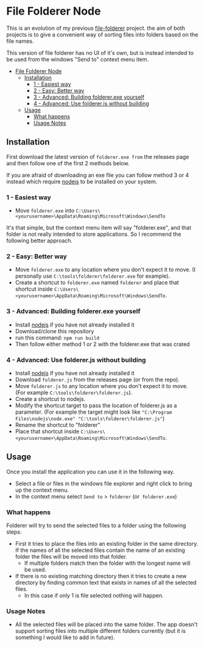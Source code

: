 # File Folderer Node

This is an evolution of my previous [file-folderer](https://github.com/razzlero/file-folderer) project. the aim of both projects is to give a convenient way of sorting files into folders based on the file names.

This version of file folderer has no UI of it's own, but is instead intended to be used from the windows "Send to" context menu item.

- [File Folderer Node](#file-folderer-node)
  - [Installation](#installation)
    - [1 - Easiest way](#1---easiest-way)
    - [2 - Easy: Better way](#2---easy-better-way)
    - [3 - Advanced: Building folderer.exe yourself](#3---advanced-building-foldererexe-yourself)
    - [4 - Advanced: Use folderer.js without building](#4---advanced-use-foldererjs-without-building)
  - [Usage](#usage)
    - [What happens](#what-happens)
    - [Usage Notes](#usage-notes)

## Installation

First download the latest version of `folderer.exe from` the releases page and then follow one of the first 2 methods below.

If you are afraid of downloading an exe file you can follow method 3 or 4 instead which require [nodejs](https://nodejs.org/en/download/) to be installed on your system.

### 1 - Easiest way

- Move `folderer.exe` into `C:\Users\<yourusername>\AppData\Roaming\Microsoft\Windows\SendTo`

It's that simple, but the context menu item will say "folderer.exe", and that folder is not really intended to store applications. So I recommend the following better approach.

### 2 - Easy: Better way

- Move `folderer.exe` to any location where you don't expect it to move. (I personally use `C:\tools\folderer\folderer.exe` for example).
- Create a shortcut to `folderer.exe` named `folderer` and place that shortcut inside `C:\Users\<yourusername>\AppData\Roaming\Microsoft\Windows\SendTo`.

### 3 - Advanced: Building folderer.exe yourself

- Install [nodejs](https://nodejs.org/en/download/) if you have not already installed it
- Download/clone this repository
- run this command: `npm run build`
- Then follow either method 1 or 2 with the folderer.exe that was crated

### 4 - Advanced: Use folderer.js without building

- Install [nodejs](https://nodejs.org/en/download/) if you have not already installed it
- Download `folderer.js` from the releases page (or from the repo).
- Move `folderer.js` to any location where you don't expect it to move. (For example `C:\tools\folderer\folderer.js`).
- Create a shortcut to nodejs.
- Modify the shortcut target to pass the location of folderer.js as a parameter. (For example the target might look like `"C:\Program Files\nodejs\node.exe" "C:\tools\folderer\folderer.js"`)
- Rename the shortcut to "folderer"
- Place that shortcut inside `C:\Users\<yourusername>\AppData\Roaming\Microsoft\Windows\SendTo`.
## Usage


Once you install the application you can use it in the following way.

- Select a file or files in the windows file explorer and right click to bring up the context menu.
- In the context menu select `Send to` > `folderer` (or` folderer.exe`)

### What happens

Folderer will try to send the selected files to a folder using the following steps:
- First it tries to place the files into an existing folder in the same directory. If the names of all the selected files contain the name of an existing folder the files will be moved into that folder.
  - If multiple folders match then the folder with the longest name will be used.
- If there is no existing matching directory then it tries to create a new directory by finding common text that exists in names of all the selected files.
  - In this case if only 1 is file selected nothing will happen.

### Usage Notes
- All the selected files will be placed into the same folder. The app doesn't support sorting files into multiple different folders currently (but it is something I would like to add in future).
